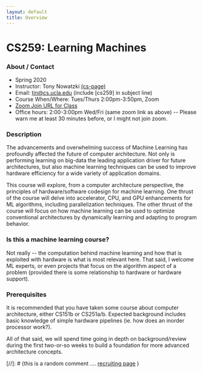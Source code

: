 ```yaml
---
layout: default
title: Overview
---
```


# CS259: Learning Machines
 
### About / Contact

* Spring 2020
* Instructor: Tony Nowatzki  [(cs-page)](http://web.cs.ucla.edu/~tjn)
* Email: tjn@cs.ucla.edu (include [cs259] in subject line)
* Course When/Where: Tues/Thurs 2:00pm-3:50pm, Zoom
* [Zoom Join URL for Class](https://ucla.zoom.us/j/375217378)
* Office hours: 2:00-3:00pm Wed/Fri (same zoom link as above) -- Please warn me at least 30 minutes before, or I might not join zoom.

### Description

The advancements and overwhelming success of Machine Learning has profoundly affected the future of
computer architecture. Not only is performing learning on big-data the leading application driver for future
architectures, but also machine learning techniques can be used to improve hardware efficiency for a wide
variety of application domains.

This course will explore, from a computer architecture perspective, the principles of hardware/software
codesign for machine learning. One thrust of the course will delve into accelerator, CPU, and GPU enhancements
for ML algorithms, including parallelization techniques. The other thrust of the course will
focus on how machine learning can be used to optimize conventional architectures by dynamically learning
and adapting to program behavior.

### Is this a machine learning course?

Not really -- the computation behind machine learning and how that is exploited with 
hardware is what is most relevant here.  That said, I welcome ML experts, or even projects
that focus on the algorithm aspect of a problem (provided there is some relationship to hardware or
hardware support).

### Prerequisites

It is recommended that you have taken some course about computer architecture,
either CS151b or CS251a/b.  Expected background includes basic knowledge of
simple hardware pipelines (ie. how does an inorder processor work?).

All of that said, we will spend time going in depth on background/review during
the first two-or-so weeks to build a foundation for more advanced architecture
concepts.

[//]: # (this is a random comment  .... [recruiting page]({{site.baseurl}}/08-recruiting/)  )

